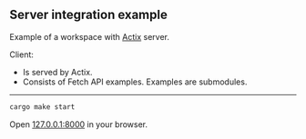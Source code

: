 ## Server integration example

Example of a workspace with [Actix](https://actix.rs/) server.

Client:
 - Is served by Actix.
 - Consists of Fetch API examples. Examples are submodules.

---

```bash
cargo make start
```

Open [127.0.0.1:8000](http://127.0.0.1:8000) in your browser.